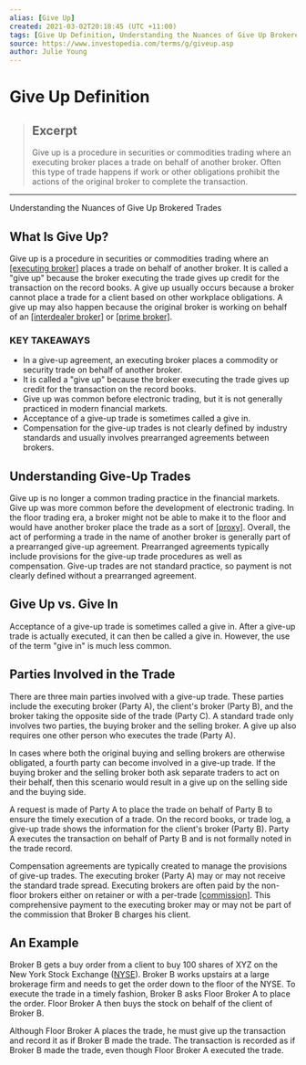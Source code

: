 ```yaml
---
alias: [Give Up]
created: 2021-03-02T20:18:45 (UTC +11:00)
tags: [Give Up Definition, Understanding the Nuances of Give Up Brokered Trades]
source: https://www.investopedia.com/terms/g/giveup.asp
author: Julie Young
---
```


# Give Up Definition

> ## Excerpt
> Give up is a procedure in securities or commodities trading where an executing broker places a trade on behalf of another broker. Often this type of trade happens if work or other obligations prohibit the actions of the original broker to complete the transaction.

---

Understanding the Nuances of Give Up Brokered Trades
## What Is Give Up?

Give up is a procedure in securities or commodities trading where an [[executing broker]](https://www.investopedia.com/terms/e/executingbroker.asp) places a trade on behalf of another broker. It is called a "give up" because the broker executing the trade gives up credit for the transaction on the record books. A give up usually occurs because a broker cannot place a trade for a client based on other workplace obligations. A give up may also happen because the original broker is working on behalf of an [[interdealer broker]](https://www.investopedia.com/terms/i/inter-dealerbroker.asp) or [[prime broker]](https://www.investopedia.com/terms/p/primebrokerage.asp).

### KEY TAKEAWAYS

-   In a give-up agreement, an executing broker places a commodity or security trade on behalf of another broker.
-   It is called a "give up" because the broker executing the trade gives up credit for the transaction on the record books.
-   Give up was common before electronic trading, but it is not generally practiced in modern financial markets.
-   Acceptance of a give-up trade is sometimes called a give in.
-   Compensation for the give-up trades is not clearly defined by industry standards and usually involves prearranged agreements between brokers.

## Understanding Give-Up Trades

Give up is no longer a common trading practice in the financial markets. Give up was more common before the development of electronic trading. In the floor trading era, a broker might not be able to make it to the floor and would have another broker place the trade as a sort of [[proxy]](https://www.investopedia.com/terms/p/proxy.asp). Overall, the act of performing a trade in the name of another broker is generally part of a prearranged give-up agreement. Prearranged agreements typically include provisions for the give-up trade procedures as well as compensation. Give-up trades are not standard practice, so payment is not clearly defined without a prearranged agreement.

## Give Up vs. Give In

Acceptance of a give-up trade is sometimes called a give in. After a give-up trade is actually executed, it can then be called a give in. However, the use of the term "give in" is much less common.

## Parties Involved in the Trade

There are three main parties involved with a give-up trade. These parties include the executing broker (Party A), the client's broker (Party B), and the broker taking the opposite side of the trade (Party C). A standard trade only involves two parties, the buying broker and the selling broker. A give up also requires one other person who executes the trade (Party A).

In cases where both the original buying and selling brokers are otherwise obligated, a fourth party can become involved in a give-up trade. If the buying broker and the selling broker both ask separate traders to act on their behalf, then this scenario would result in a give up on the selling side and the buying side.

A request is made of Party A to place the trade on behalf of Party B to ensure the timely execution of a trade. On the record books, or trade log, a give-up trade shows the information for the client's broker (Party B). Party A executes the transaction on behalf of Party B and is not formally noted in the trade record.

Compensation agreements are typically created to manage the provisions of give-up trades. The executing broker (Party A) may or may not receive the standard trade spread. Executing brokers are often paid by the non-floor brokers either on retainer or with a per-trade [[commission]](https://www.investopedia.com/terms/c/commission.asp). This comprehensive payment to the executing broker may or may not be part of the commission that Broker B charges his client.

## An Example

Broker B gets a buy order from a client to buy 100 shares of XYZ on the New York Stock Exchange ([NYSE](https://www.investopedia.com/terms/n/nyse.asp)). Broker B works upstairs at a large brokerage firm and needs to get the order down to the floor of the NYSE. To execute the trade in a timely fashion, Broker B asks Floor Broker A to place the order. Floor Broker A then buys the stock on behalf of the client of Broker B.

Although Floor Broker A places the trade, he must give up the transaction and record it as if Broker B made the trade. The transaction is recorded as if Broker B made the trade, even though Floor Broker A executed the trade.
